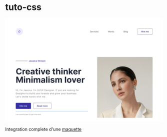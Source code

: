 # tuto-css

<img src="./public/affiche.jpg"/>

Integration complete d'une [maquette](https://www.figma.com/file/v18Y99mekvztIIQuhXs1ij/Portfolio-design?node-id=0%3A1&t=INyPmf4gT13Q6DIe-1)
